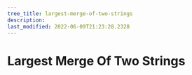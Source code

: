 ```yaml
---
tree_title: largest-merge-of-two-strings
description: 
last_modified: 2022-06-09T21:23:28.2328
---
```


# Largest Merge Of Two Strings
